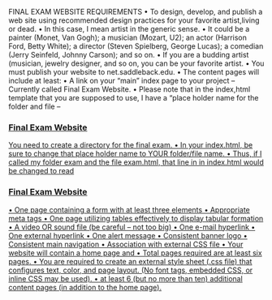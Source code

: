 FINAL EXAM WEBSITE REQUIREMENTS
• To design, develop, and publish a web site using recommended design practices for your favorite artist,living or dead. 
• In this case, I mean artist in the generic sense. 
• It could be a painter (Monet, Van Gogh); a musician (Mozart, U2); an actor (Harrison Ford, Betty White); a director (Steven Spielberg, George Lucas); a comedian (Jerry Seinfeld, Johnny Carson); and so on. 
• If you are a budding artist (musician, jewelry designer, and so on, you can be your favorite artist. 
• You must publish your website to net.saddleback.edu. 
• The content pages will include at least:
• A link on your “main” index page to your project – Currently called Final Exam Website. 
• Please note that in the index,html template that you are supposed to use, I have a “place holder name for the folder and file – <h3><a href=”final/index.html”>Final Exam Website</h3> You need to create a directory for the final exam. 
• In your index.html, be sure to change that place holder name to YOUR folder/file name. 
• Thus, if I called my folder exam and the file exam.html, that line in in index.html would be changed to read <h3><a href=”exam/exam.html”>Final Exam Website</h3>
• One page containing a form with at least three elements
• Appropriate meta tags
• One page utilizing tables effectively to display tabular formation
• A video OR sound file (be careful – not too big)
• One e-mail hyperlink
• One external hyperlink
• One alert message
• Consistent banner logo
• Consistent main navigation
• Association with external CSS file
• Your website will contain a home page and
• Total pages required are at least six pages.
• You are required to create an external style sheet (.css file) that configures text, color, and page layout. (No font tags, embedded CSS, or inline CSS may be used).
• at least 6 (but no more than ten) additional content pages (in addition to the home page).
